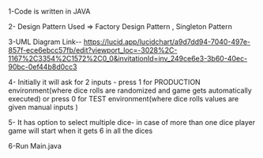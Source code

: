 1-Code is written in JAVA

2- Design Pattern Used => Factory Design Pattern , Singleton Pattern

3-UML Diagram Link-- https://lucid.app/lucidchart/a9d7dd94-7040-497e-857f-ece6ebcc57fb/edit?viewport_loc=-3028%2C-1167%2C3354%2C1572%2C0_0&invitationId=inv_249ce6e3-3b60-40ec-90bc-0ef44b8d0cc3

4- Initially it will ask for 2 inputs - press 1 for PRODUCTION environment(where dice rolls are randomized and game gets automatically executed) or press 0 for TEST environment(where dice rolls values are given manual inputs )

5- It has option to select multiple dice- in case of more than one dice player game will start when it gets 6 in all the dices

6-Run Main.java
